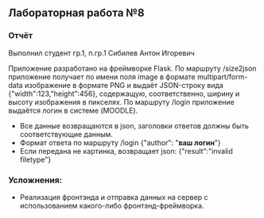 ## Лабораторная работа №8

### Отчёт
Выполнил студент гр.1, п.гр.1 Сибилев Антон Игоревич

Приложение разработано на фреймворке Flask. По маршруту /size2json приложение получает по имени поля image в формате multipart/form-data изображение в формате PNG и выдаёт JSON-строку вида {"width":123,"height":456}, содержащую, соответственно, ширину и высоту изображения в пикселях.
По маршруту /login приложение выдаётся логин в системе (MOODLE).

* Все данные возвращаются в json, заголовки ответов должны быть соответствующие данным.
* Формат ответа по маршруту /login {"author": "__ваш логин__"}
* Если передана не картинка, возвращает json: {"result":"invalid filetype"}


### Усложнения:

* Реализация фронтэнда и отправка данных на сервер с использованием какого-либо фронтэнд-фреймворка.
